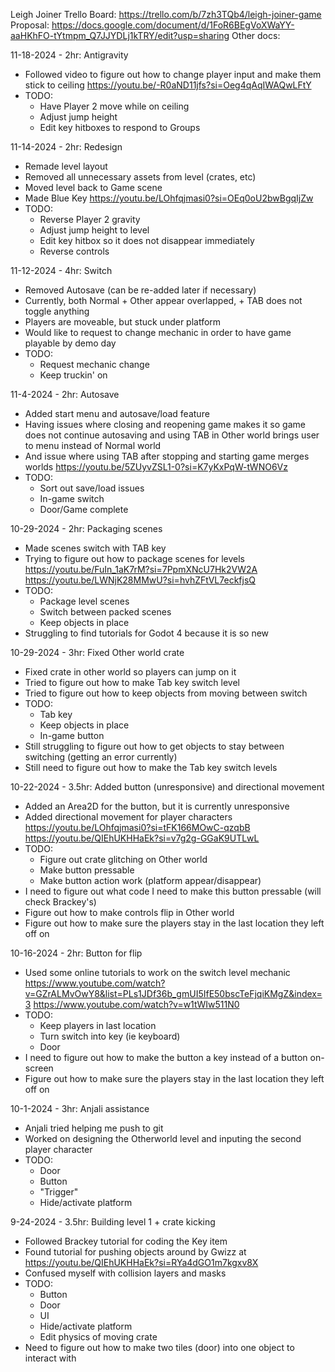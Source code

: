 Leigh Joiner
Trello Board: https://trello.com/b/7zh3TQb4/leigh-joiner-game
Proposal: https://docs.google.com/document/d/1FoR6BEgVoXWaYY-aaHKhFO-tYtmpm_Q7JJYDLj1kTRY/edit?usp=sharing
Other docs:

11-18-2024 - 2hr: Antigravity
- Followed video to figure out how to change player input
  and make them stick to ceiling
https://youtu.be/-R0aND11jfs?si=Oeg4qAqIWAQwLFtY
- TODO:
  - Have Player 2 move while on ceiling
  - Adjust jump height
  - Edit key hitboxes to respond to Groups

11-14-2024 - 2hr: Redesign
- Remade level layout
- Removed all unnecessary assets from level (crates, etc)
- Moved level back to Game scene
- Made Blue Key
https://youtu.be/LOhfqjmasi0?si=OEq0oU2bwBgqIjZw
- TODO:
  - Reverse Player 2 gravity
  - Adjust jump height to level
  - Edit key hitbox so it does not disappear immediately
  - Reverse controls

11-12-2024 - 4hr: Switch
- Removed Autosave (can be re-added later if necessary)
- Currently, both Normal + Other appear overlapped, + TAB does not toggle anything
- Players are moveable, but stuck under platform
- Would like to request to change mechanic in order to have game playable by demo day
- TODO:
  - Request mechanic change
  - Keep truckin' on

11-4-2024 - 2hr: Autosave
- Added start menu and autosave/load feature
- Having issues where closing and reopening game makes it so game does not continue autosaving
  and using TAB in Other world brings user to menu instead of Normal world
- And issue where using TAB after stopping and starting game merges worlds
https://youtu.be/5ZUyvZSL1-0?si=K7yKxPqW-tWNO6Vz
- TODO:
  - Sort out save/load issues
  - In-game switch
  - Door/Game complete


10-29-2024 - 2hr: Packaging scenes
- Made scenes switch with TAB key
- Trying to figure out how to package scenes for levels
https://youtu.be/FuIn_1aK7rM?si=7PpmXNcU7Hk2VW2A
https://youtu.be/LWNjK28MMwU?si=hvhZFtVL7eckfjsQ
- TODO:
  - Package level scenes
  - Switch between packed scenes
  - Keep objects in place
- Struggling to find tutorials for Godot 4 because it is so new


10-29-2024 - 3hr: Fixed Other world crate
- Fixed crate in other world so players can jump on it
- Tried to figure out how to make Tab key switch level
- Tried to figure out how to keep objects from moving between switch
- TODO:
  - Tab key
  - Keep objects in place
  - In-game button
- Still struggling to figure out how to get objects to stay between switching (getting an error currently)
- Still need to figure out how to make the Tab key switch levels


10-22-2024 - 3.5hr: Added button (unresponsive) and directional movement
- Added an Area2D for the button, but it is currently unresponsive
- Added directional movement for player characters
https://youtu.be/LOhfqjmasi0?si=tFK166MOwC-qzqbB
https://youtu.be/QIEhUKHHaEk?si=v7g2g-GGaK9UTLwL
- TODO:
  - Figure out crate glitching on Other world
  - Make button pressable
  - Make button action work (platform appear/disappear)
- I need to figure out what code I need to make this button pressable (will check Brackey's)
- Figure out how to make controls flip in Other world
- Figure out how to make sure the players stay in the last location they left off on


10-16-2024 - 2hr: Button for flip
- Used some online tutorials to work on the switch level mechanic
https://www.youtube.com/watch?v=GZrALMvOwY8&list=PLs1JDf36b_gmUI5IfE50bscTeFjqiKMgZ&index=3
https://www.youtube.com/watch?v=w1tWIw511N0
- TODO:
  - Keep players in last location
  - Turn switch into key (ie keyboard)
  - Door
- I need to figure out how to make the button a key instead of a button on-screen
- Figure out how to make sure the players stay in the last location they left off on


10-1-2024 - 3hr: Anjali assistance
- Anjali tried helping me push to git
- Worked on designing the Otherworld level and inputing the second player character
- TODO:
  - Door
  - Button
  - "Trigger"
  - Hide/activate platform


9-24-2024 - 3.5hr: Building level 1 + crate kicking
- Followed Brackey tutorial for coding the Key item
- Found tutorial for pushing objects around by Gwizz at https://youtu.be/QIEhUKHHaEk?si=RYa4dGO1m7kgxv8X
- Confused myself with collision layers and masks
- TODO:
  - Button
  - Door
  - UI
  - Hide/activate platform
  - Edit physics of moving crate
- Need to figure out how to make two tiles (door) into one object to interact with
